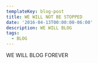 ```yaml
---
templateKey: blog-post
title: WE WILL NOT BE STOPPED
date: '2016-04-13T00:00:00-06:00'
description: WE WILL BLOG
tags:
  - BLOG
---
```

WE WILL BLOG FOREVER
